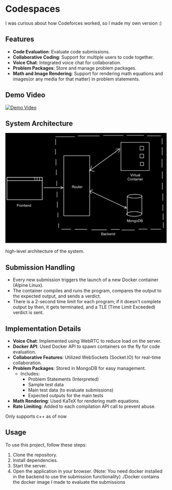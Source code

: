 # Codespaces

I was curious about how Codeforces worked, so I made my own version :)

## Features

- **Code Evaluation**: Evaluate code submissions.
- **Collaborative Coding**: Support for multiple users to code together.
- **Voice Chat**: Integrated voice chat for collaboration.
- **Problem Packages**: Store and manage problem packages.
- **Math and Image Rendering**: Support for rendering math equations and images(or any media for that matter) in problem statements.

## Demo Video

[![Demo Video](https://img.youtube.com/vi/9eF_-2vc_9s/0.jpg)](https://www.youtube.com/watch?v=9eF_-2vc_9s)

## System Architecture

![Architecture](./architecture.PNG)

high-level architecture of the system.

## Submission Handling

- Every new submission triggers the launch of a new Docker container (Alpine Linux).
- The container compiles and runs the program, compares the output to the expected output, and sends a verdict.
- There is a 2-second time limit for each program; if it doesn't complete output by then, it gets terminated, and a TLE (Time Limit Exceeded) verdict is sent.

## Implementation Details

- **Voice Chat**: Implemented using WebRTC to reduce load on the server.
- **Docker API**: Used Docker API to spawn containers on the fly for code evaluation.
- **Collaborative Features**: Utilized WebSockets (Socket.IO) for real-time collaboration.
- **Problem Packages**: Stored in MongoDB for easy management.
    - Includes:
        - Problem Statements (Interpreted)
        - Sample test data
        - Main test data (to evaluate submissions)
        - Expected outputs for the main tests
- **Math Rendering**: Used KaTeX for rendering math equations.
- **Rate Limiting**: Added to each compilation API call to prevent abuse.

Only supports c++ as of now

## Usage

To use this project, follow these steps:

1. Clone the repository.
2. Install dependencies.
3. Start the server.
4. Open the application in your browser.
(Note: You need docker installed in the backend to use the submission functionality)
./Docker contains the docker image I made to evaluate the submissions